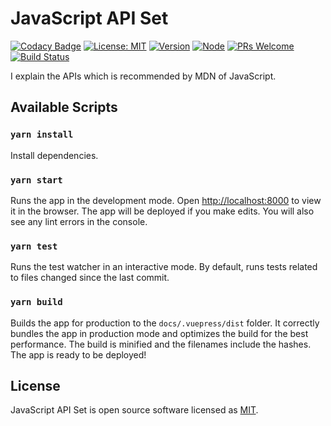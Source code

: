 # JavaScript API Set

[![Codacy Badge](https://api.codacy.com/project/badge/Grade/656ce5e5b0894f968bc2f98499f239a3)](https://app.codacy.com/app/YanceyOfficial/JavaScript-API-Set?utm_source=github.com&utm_medium=referral&utm_content=YanceyOfficial/JavaScript-API-Set&utm_campaign=Badge_Grade_Dashboard)
[![License: MIT](https://img.shields.io/badge/License-MIT-green.svg)](https://opensource.org/licenses/MIT)
[![Version](https://img.shields.io/badge/version-0.0.1-blue.svg)](https://github.com/YanceyOfficial/JavaScript-API-Set)
[![Node](https://img.shields.io/badge/node-%3E%3D8.0.0-green.svg)](https://github.com/YanceyOfficial/JavaScript-API-Set)
[![PRs Welcome](https://img.shields.io/badge/PRs-welcome-green.svg)](https://github.com/YanceyOfficial/JavaScript-API-Set/pulls)
[![Build Status](https://travis-ci.com/YanceyOfficial/javascript-apis.svg?branch=master)](https://travis-ci.com/YanceyOfficial/javascript-apis)

I explain the APIs which is recommended by MDN of JavaScript.

## Available Scripts

### `yarn install`

Install dependencies.

### `yarn start`

Runs the app in the development mode. Open [http://localhost:8000](http://localhost:8000) to view it in the browser. The app will be deployed if you make edits. You will also see any lint errors in the console.

### `yarn test`

Runs the test watcher in an interactive mode. By default, runs tests related to files changed since the last commit.

### `yarn build`

Builds the app for production to the `docs/.vuepress/dist` folder. It correctly bundles the app in production mode and optimizes the build for the best performance. The build is minified and the filenames include the hashes. The app is ready to be deployed!

## License

JavaScript API Set is open source software licensed as [MIT](https://opensource.org/licenses/MIT).

